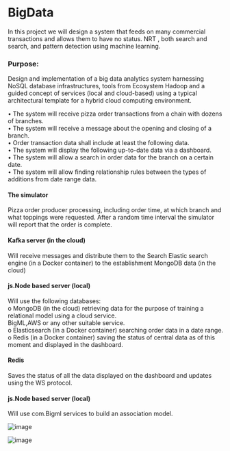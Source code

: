 # BigData

In this project we will design a system that feeds on many commercial transactions and allows them to have no status.
NRT , both search and search, and pattern detection using machine learning.

### Purpose:
Design and implementation of a big data analytics system harnessing NoSQL database infrastructures, tools from Ecosystem Hadoop
and a guided concept of services (local and cloud-based) using a typical architectural template for a hybrid cloud computing environment.

• The system will receive pizza order transactions from a chain with dozens of branches.<br />
• The system will receive a message about the opening and closing of a branch.<br />
• Order transaction data shall include at least the following data.<br />
• The system will display the following up-to-date data via a dashboard.<br />
• The system will allow a search in order data for the branch on a certain date.<br />
• The system will allow finding relationship rules between the types of additions from date range data.<br />

#### The simulator
Pizza order producer processing, including order time, at which branch and what toppings were requested. After a random time interval the simulator will report that the order is complete.

#### Kafka server (in the cloud)
  Will receive messages and distribute them to the Search Elastic search engine (in a Docker container) to the establishment MongoDB data (in the cloud)

#### js.Node based server (local)
  Will use the following databases:<br />
o MongoDB (in the cloud) retrieving data for the purpose of training a relational model using a cloud service.<br />
  BigML,AWS or any other suitable service.<br />
o Elasticsearch (in a Docker container) searching order data in a date range.<br />
o Redis (in a Docker container) saving the status of central data as of this moment and displayed in the dashboard.<br />

#### Redis
Saves the status of all the data displayed on the dashboard and updates using the WS protocol.

#### js.Node based server (local)
  Will use com.Bigml services to build an association model.
  
  
  ![image](https://user-images.githubusercontent.com/93525881/226264941-3dab1793-f32a-4210-8516-1d24d16e179c.png)
  
  ![image](https://user-images.githubusercontent.com/93525881/226265003-59ac3df7-8e15-4bba-8af1-ee7767079eef.png)


